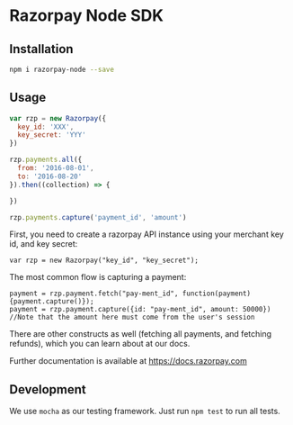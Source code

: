 # Razorpay Node SDK

## Installation

```bash
npm i razorpay-node --save
```

## Usage

```js
var rzp = new Razorpay({
  key_id: 'XXX',
  key_secret: 'YYY'
})

rzp.payments.all({
  from: '2016-08-01',
  to: '2016-08-20'
}).then((collection) => {

})

rzp.payments.capture('payment_id', 'amount')
```






First, you need to create a razorpay API instance using your merchant key id, and key secret:

    var rzp = new Razorpay("key_id", "key_secret");

The most common flow is capturing a payment:

    payment = rzp.payment.fetch("pay-ment_id", function(payment){payment.capture()});
	payment = rzp.payment.capture({id: "pay-ment_id", amount: 50000})
    //Note that the amount here must come from the user's session

There are other constructs as well (fetching all payments, and fetching refunds), which you can learn about at our docs.

Further documentation is available at <https://docs.razorpay.com>


## Development

We use `mocha` as our testing framework. Just run `npm test` to run all tests.
